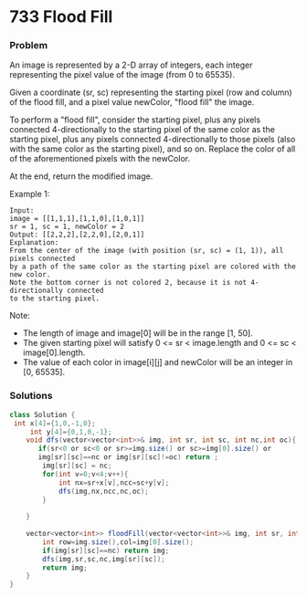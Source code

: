 # 733 Flood Fill

### Problem

An image is represented by a 2-D array of integers, each integer representing the pixel value of the image \(from 0 to 65535\).

Given a coordinate \(sr, sc\) representing the starting pixel \(row and column\) of the flood fill, and a pixel value newColor, "flood fill" the image.

To perform a "flood fill", consider the starting pixel, plus any pixels connected 4-directionally to the starting pixel of the same color as the starting pixel, plus any pixels connected 4-directionally to those pixels \(also with the same color as the starting pixel\), and so on. Replace the color of all of the aforementioned pixels with the newColor.

At the end, return the modified image.

Example 1:

```
Input:
image = [[1,1,1],[1,1,0],[1,0,1]]
sr = 1, sc = 1, newColor = 2
Output: [[2,2,2],[2,2,0],[2,0,1]]
Explanation:
From the center of the image (with position (sr, sc) = (1, 1)), all pixels connected
by a path of the same color as the starting pixel are colored with the new color.
Note the bottom corner is not colored 2, because it is not 4-directionally connected
to the starting pixel.
```

Note:

* The length of image and image\[0\] will be in the range \[1, 50\].
* The given starting pixel will satisfy 0 &lt;= sr &lt; image.length and 0 &lt;= sc &lt; image\[0\].length.
* The value of each color in image\[i\]\[j\] and newColor will be an integer in \[0, 65535\].

### Solutions

```java
class Solution {
 int x[4]={1,0,-1,0};
	 int y[4]={0,1,0,-1};
    void dfs(vector<vector<int>>& img, int sr, int sc, int nc,int oc){
       if(sr<0 or sc<0 or sr>=img.size() or sc>=img[0].size() or 
	   img[sr][sc]==nc or img[sr][sc]!=oc) return ;
        img[sr][sc] = nc;
        for(int v=0;v<4;v++){
            int nx=sr+x[v],ncc=sc+y[v];
            dfs(img,nx,ncc,nc,oc);
        }
        
    }
    
    vector<vector<int>> floodFill(vector<vector<int>>& img, int sr, int sc, int nc) {
        int row=img.size(),col=img[0].size();
        if(img[sr][sc]==nc) return img;
        dfs(img,sr,sc,nc,img[sr][sc]);
        return img;
    }
}
```



